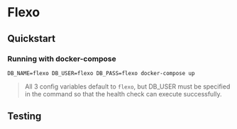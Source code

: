 # Flexo

## Quickstart

### Running with docker-compose
`DB_NAME=flexo DB_USER=flexo DB_PASS=flexo docker-compose up`

> All 3 config variables default to `flexo`, but DB_USER must be specified in the command so that the health check can execute successfully.

## Testing
